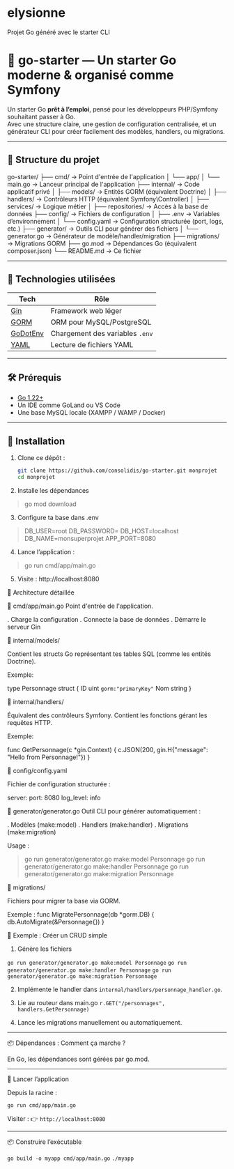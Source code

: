 # elysionne

Projet Go généré avec le starter CLI

# 🚀 go-starter — Un starter Go moderne & organisé comme Symfony

Un starter Go **prêt à l’emploi**, pensé pour les développeurs PHP/Symfony souhaitant passer à Go.  
Avec une structure claire, une gestion de configuration centralisée, et un générateur CLI pour créer facilement des modèles, handlers, ou migrations.

---

## 📁 Structure du projet

go-starter/
├── cmd/ → Point d'entrée de l'application
│ └── app/
│ └── main.go → Lanceur principal de l'application
├── internal/ → Code applicatif privé
│ ├── models/ → Entités GORM (équivalent Doctrine)
│ ├── handlers/ → Contrôleurs HTTP (équivalent Symfony\Controller)
│ ├── services/ → Logique métier
│ ├── repositories/ → Accès à la base de données
├── config/ → Fichiers de configuration
│ ├── .env → Variables d’environnement
│ └── config.yaml → Configuration structurée (port, logs, etc.)
├── generator/ → Outils CLI pour générer des fichiers
│ └── generator.go → Générateur de modèle/handler/migration
├── migrations/ → Migrations GORM
├── go.mod → Dépendances Go (équivalent composer.json)
└── README.md → Ce fichier


---

## 🧰 Technologies utilisées

| Tech | Rôle |
|------|------|
| [Gin](https://gin-gonic.com/) | Framework web léger |
| [GORM](https://gorm.io/) | ORM pour MySQL/PostgreSQL |
| [GoDotEnv](https://github.com/joho/godotenv) | Chargement des variables `.env` |
| [YAML](https://pkg.go.dev/gopkg.in/yaml.v3) | Lecture de fichiers YAML |

---

## 🛠️ Prérequis

- [Go 1.22+](https://go.dev/dl/)
- Un IDE comme GoLand ou VS Code
- Une base MySQL locale (XAMPP / WAMP / Docker)

---

## 🔽 Installation

1. Clone ce dépôt :
   ```bash
   git clone https://github.com/consolidis/go-starter.git monprojet
   cd monprojet

2. Installe les dépendances 

 > go mod download

3. Configure ta base dans .env

 >  DB_USER=root
    DB_PASSWORD=
    DB_HOST=localhost
    DB_NAME=monsuperprojet
    APP_PORT=8080

4. Lance l’application :

> go run cmd/app/main.go

5. Visite : http://localhost:8080 

🧱 Architecture détaillée

📁 cmd/app/main.go
Point d'entrée de l'application.

 . Charge la configuration
 . Connecte la base de données
 . Démarre le serveur Gin

📁 internal/models/

Contient les structs Go représentant tes tables SQL (comme les entités Doctrine).

Exemple:

type Personnage struct {
    ID   uint   `gorm:"primaryKey"`
    Nom  string
}

📁 internal/handlers/

Équivalent des contrôleurs Symfony. Contient les fonctions gérant les requêtes HTTP.

Exemple:

func GetPersonnage(c *gin.Context) {
    c.JSON(200, gin.H{"message": "Hello from Personnage!"})
}

📁 config/config.yaml

Fichier de configuration structurée :

server:
  port: 8080
log_level: info

📁 generator/generator.go
Outil CLI pour générer automatiquement :

 . Modèles (make:model)
 . Handlers (make:handler)
 . Migrations (make:migration)

 Usage :
 > go run generator/generator.go make:model Personnage
 > go run generator/generator.go make:handler Personnage
 > go run generator/generator.go make:migration Personnage

📁 migrations/

Fichiers pour migrer ta base via GORM.

Exemple :
func MigratePersonnage(db *gorm.DB) {
    db.AutoMigrate(&Personnage{})
}

🧪 Exemple : Créer un CRUD simple

 1. Génère les fichiers 

`go run generator/generator.go make:model Personnage`
`go run generator/generator.go make:handler Personnage`
`go run generator/generator.go make:migration Personnage`

 2. Implémente le handler dans `internal/handlers/personnage_handler.go`.

 3. Lie au routeur dans main.go
 `r.GET("/personnages", handlers.GetPersonnage)`

 3. Lance les migrations manuellement ou automatiquement.

 ------------------------------------------------------------------------------------------------------

 📦 Dépendances : Comment ça marche ?

En Go, les dépendances sont gérées par go.mod.

--------------------------------------------------------------------------------------------------------

🧪 Lancer l’application

Depuis la racine :

 `go run cmd/app/main.go`

 Visiter :
👉 `http://localhost:8080`

-----------------------------------------------------------------------------------------------------------

📦 Construire l’exécutable

 `go build -o myapp cmd/app/main.go`
 `./myapp`
